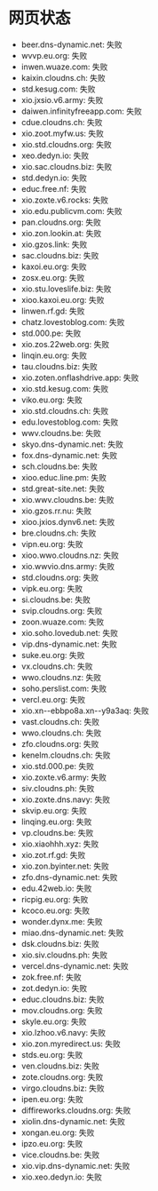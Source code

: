# 网页状态
- beer.dns-dynamic.net: 失败
- wvvp.eu.org: 失败
- inwen.wuaze.com: 失败
- kaixin.cloudns.ch: 失败
- std.kesug.com: 失败
- xio.jxsio.v6.army: 失败
- daiwen.infinityfreeapp.com: 失败
- cdue.cloudns.ch: 失败
- xio.zoot.myfw.us: 失败
- xio.std.cloudns.org: 失败
- xeo.dedyn.io: 失败
- xio.sac.cloudns.biz: 失败
- std.dedyn.io: 失败
- educ.free.nf: 失败
- xio.zoxte.v6.rocks: 失败
- xio.edu.publicvm.com: 失败
- pan.cloudns.org: 失败
- xio.zon.lookin.at: 失败
- xio.gzos.link: 失败
- sac.cloudns.biz: 失败
- kaxoi.eu.org: 失败
- zosx.eu.org: 失败
- xio.stu.loveslife.biz: 失败
- xioo.kaxoi.eu.org: 失败
- linwen.rf.gd: 失败
- chatz.lovestoblog.com: 失败
- std.000.pe: 失败
- xio.zos.22web.org: 失败
- linqin.eu.org: 失败
- tau.cloudns.biz: 失败
- xio.zoten.onflashdrive.app: 失败
- xio.std.kesug.com: 失败
- viko.eu.org: 失败
- xio.std.cloudns.ch: 失败
- edu.lovestoblog.com: 失败
- wwv.cloudns.be: 失败
- skyo.dns-dynamic.net: 失败
- fox.dns-dynamic.net: 失败
- sch.cloudns.be: 失败
- xioo.educ.line.pm: 失败
- std.great-site.net: 失败
- xio.wwv.cloudns.be: 失败
- xio.gzos.rr.nu: 失败
- xioo.jxios.dynv6.net: 失败
- bre.cloudns.ch: 失败
- vipn.eu.org: 失败
- xioo.wwo.cloudns.nz: 失败
- xio.wwvio.dns.army: 失败
- std.cloudns.org: 失败
- vipk.eu.org: 失败
- si.cloudns.be: 失败
- svip.cloudns.org: 失败
- zoon.wuaze.com: 失败
- xio.soho.lovedub.net: 失败
- vip.dns-dynamic.net: 失败
- suke.eu.org: 失败
- vx.cloudns.ch: 失败
- wwo.cloudns.nz: 失败
- soho.perslist.com: 失败
- vercl.eu.org: 失败
- xio.xn--ebbpo8a.xn--y9a3aq: 失败
- vast.cloudns.ch: 失败
- wwo.cloudns.ch: 失败
- zfo.cloudns.org: 失败
- kenelm.cloudns.ch: 失败
- xio.std.000.pe: 失败
- xio.zoxte.v6.army: 失败
- siv.cloudns.ph: 失败
- xio.zoxte.dns.navy: 失败
- skvip.eu.org: 失败
- linqing.eu.org: 失败
- vp.cloudns.be: 失败
- xio.xiaohhh.xyz: 失败
- xio.zot.rf.gd: 失败
- xio.zon.byinter.net: 失败
- zfo.dns-dynamic.net: 失败
- edu.42web.io: 失败
- ricpig.eu.org: 失败
- kcoco.eu.org: 失败
- wonder.dynx.me: 失败
- miao.dns-dynamic.net: 失败
- dsk.cloudns.biz: 失败
- xio.siv.cloudns.ph: 失败
- vercel.dns-dynamic.net: 失败
- zok.free.nf: 失败
- zot.dedyn.io: 失败
- educ.cloudns.biz: 失败
- mov.cloudns.org: 失败
- skyle.eu.org: 失败
- xio.lzhoo.v6.navy: 失败
- xio.zon.myredirect.us: 失败
- stds.eu.org: 失败
- ven.cloudns.biz: 失败
- zote.cloudns.org: 失败
- virgo.cloudns.biz: 失败
- ipen.eu.org: 失败
- diffireworks.cloudns.org: 失败
- xiolin.dns-dynamic.net: 失败
- xongan.eu.org: 失败
- ipzo.eu.org: 失败
- vice.cloudns.be: 失败
- xio.vip.dns-dynamic.net: 失败
- xio.xeo.dedyn.io: 失败
